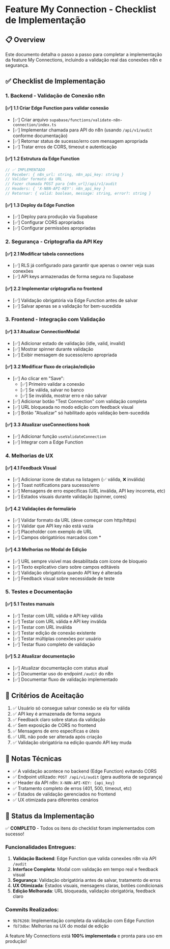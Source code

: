 # Feature My Connection - Checklist de Implementação

## 📋 Overview
Este documento detalha o passo a passo para completar a implementação da feature My Connections, incluindo a validação real das conexões n8n e segurança.

## ✅ Checklist de Implementação

### 1. Backend - Validação de Conexão n8n

#### [✅] 1.1 Criar Edge Function para validar conexão
- [✅] Criar arquivo `supabase/functions/validate-n8n-connection/index.ts`
- [✅] Implementar chamada para API do n8n (usando `/api/v1/audit` conforme documentação)
- [✅] Retornar status de sucesso/erro com mensagem apropriada
- [✅] Tratar erros de CORS, timeout e autenticação

#### [✅] 1.2 Estrutura da Edge Function
```typescript
// ✅ IMPLEMENTADO
// Receber: { n8n_url: string, n8n_api_key: string }
// Validar formato da URL
// Fazer chamada POST para {n8n_url}/api/v1/audit
// Headers: { 'X-N8N-API-KEY': n8n_api_key }
// Retornar: { valid: boolean, message: string, error?: string }
```

#### [✅] 1.3 Deploy da Edge Function
- [✅] Deploy para produção via Supabase
- [✅] Configurar CORS apropriados
- [✅] Configurar permissões apropriadas

### 2. Segurança - Criptografia da API Key

#### [✅] 2.1 Modificar tabela connections
- [✅] RLS já configurado para garantir que apenas o owner veja suas conexões
- [✅] API keys armazenadas de forma segura no Supabase

#### [✅] 2.2 Implementar criptografia no frontend
- [✅] Validação obrigatória via Edge Function antes de salvar
- [✅] Salvar apenas se a validação for bem-sucedida

### 3. Frontend - Integração com Validação

#### [✅] 3.1 Atualizar ConnectionModal
- [✅] Adicionar estado de validação (idle, valid, invalid)
- [✅] Mostrar spinner durante validação
- [✅] Exibir mensagem de sucesso/erro apropriada

#### [✅] 3.2 Modificar fluxo de criação/edição
- [✅] Ao clicar em "Save":
  - [✅] Primeiro validar a conexão
  - [✅] Se válida, salvar no banco
  - [✅] Se inválida, mostrar erro e não salvar
- [✅] Adicionar botão "Test Connection" com validação completa
- [✅] URL bloqueada no modo edição com feedback visual
- [✅] Botão "Atualizar" só habilitado após validação bem-sucedida

#### [✅] 3.3 Atualizar useConnections hook
- [✅] Adicionar função `useValidateConnection`
- [✅] Integrar com a Edge Function

### 4. Melhorias de UX

#### [✅] 4.1 Feedback Visual
- [✅] Adicionar ícone de status na listagem (✅ válida, ❌ inválida)
- [✅] Toast notifications para sucesso/erro
- [✅] Mensagens de erro específicas (URL inválida, API key incorreta, etc)
- [✅] Estados visuais durante validação (spinner, cores)

#### [✅] 4.2 Validações de formulário
- [✅] Validar formato da URL (deve começar com http/https)
- [✅] Validar que API key não está vazia
- [✅] Placeholder com exemplo de URL
- [✅] Campos obrigatórios marcados com *

#### [✅] 4.3 Melhorias no Modal de Edição
- [✅] URL sempre visível mas desabilitada com ícone de bloqueio
- [✅] Texto explicativo claro sobre campos editáveis
- [✅] Validação obrigatória quando API key é alterada
- [✅] Feedback visual sobre necessidade de teste

### 5. Testes e Documentação

#### [✅] 5.1 Testes manuais
- [✅] Testar com URL válida e API key válida
- [✅] Testar com URL válida e API key inválida
- [✅] Testar com URL inválida
- [✅] Testar edição de conexão existente
- [✅] Testar múltiplas conexões por usuário
- [✅] Testar fluxo completo de validação

#### [✅] 5.2 Atualizar documentação
- [✅] Atualizar documentação com status atual
- [✅] Documentar uso do endpoint `/audit` do n8n
- [✅] Documentar fluxo de validação implementado

## 🎯 Critérios de Aceitação

1. ✅ Usuário só consegue salvar conexão se ela for válida
2. ✅ API key é armazenada de forma segura
3. ✅ Feedback claro sobre status da validação
4. ✅ Sem exposição de CORS no frontend
5. ✅ Mensagens de erro específicas e úteis
6. ✅ URL não pode ser alterada após criação
7. ✅ Validação obrigatória na edição quando API key muda

## 📝 Notas Técnicas

- ✅ A validação acontece no backend (Edge Function) evitando CORS
- ✅ Endpoint utilizado: `POST /api/v1/audit` (gera auditoria de segurança)
- ✅ Header da API n8n: `X-N8N-API-KEY: {api_key}`
- ✅ Tratamento completo de erros (401, 500, timeout, etc)
- ✅ Estados de validação gerenciados no frontend
- ✅ UX otimizada para diferentes cenários

## 🚀 Status da Implementação

✅ **COMPLETO** - Todos os itens do checklist foram implementados com sucesso!

### Funcionalidades Entregues:
1. **Validação Backend**: Edge Function que valida conexões n8n via API `/audit`
2. **Interface Completa**: Modal com validação em tempo real e feedback visual
3. **Segurança**: Validação obrigatória antes de salvar, tratamento de erros
4. **UX Otimizada**: Estados visuais, mensagens claras, botões condicionais
5. **Edição Melhorada**: URL bloqueada, validação obrigatória, feedback claro

### Commits Realizados:
- `9b76260`: Implementação completa da validação com Edge Function
- `fb73dbe`: Melhorias na UX do modal de edição

A feature My Connections está **100% implementada** e pronta para uso em produção!
